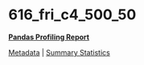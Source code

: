# 616_fri_c4_500_50

[**Pandas Profiling Report**](../docs_sources/profile/616_fri_c4_500_50.html)

[Metadata](metadata.yaml) | [Summary Statistics](summary_stats.csv)

